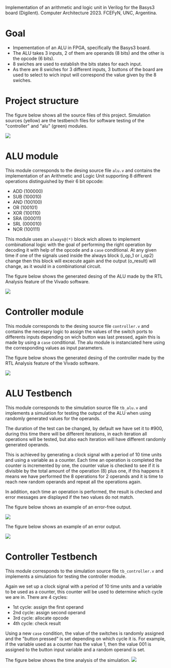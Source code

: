 Implementation of an arithmetic and logic unit in Verilog for the Basys3 board (Digilent). Computer Architecture 2023. FCEFyN, UNC, Argentina.

# Goal
- Impementation of an ALU in FPGA, specifically the Basys3 board.
- The ALU takes 3 inputs, 2 of them are operands (8 bits) and the other is the opcode (6 bits).
- 8 swiches are used to establish the bits states for each input.
- As there are 8 swiches for 3 different inputs, 3 buttons of the board are used to select to wich input will correspond the value given by the 8 swiches.

# Project structure

The figure below shows all the source files of this project. Simulation sources (yellow) are the testbench files for software testing of the "controller" and "alu" (green) modules.

![](https://github.com/francoriba/ALU_Basys3/blob/main/docs/esquema.png)

# ALU module
This module corresponds to the desing source file ``alu.v`` and contains the implementation of an Arithmetic and Logic Unit supporting 8 different operations distinguished by their 6 bit opcode:<br>
* ADD (100000)
* SUB (100010)
* AND (100100)
* OR  (100101)
* XOR (100110)
* SRA (000011)
* SRL (000010)
* NOR (100111)

This module uses an ``always@(*)`` block wich allows to implement combinational logic with the goal of performing the right operation by decoding it with help of the opcode and a ``case`` conditional. 
At any given time if one of the signals used inside the always block (i_op_1 or i_op2) change then this block will excecute again and the output (o_result) will change, as it would in a combinational circuit.

The figure below shows the generated desing of the ALU made by the RTL Analysis feature of the Vivado software. 

![](https://github.com/francoriba/ALU_Basys3/blob/main/docs/alu.png)

# Controller module
This module corresponds to the desing source file ``controller.v`` and contains the necesary logic to assign the values of the switch ports to differents inputs depending on wich button was last pressed, again this is made by using a ``case`` conditional. The alu module is instanciated here using the corresponding values as input parameters.

The figure below shows the generated desing of the controller made by the RTL Analysis feature of the Vivado software. 

![](https://github.com/francoriba/ALU_Basys3/blob/main/docs/controller.png)

# ALU Testbench
This module corresponds to the simulation source file ``tb_alu.v`` and implements a simulation for testing the output of the ALU when using randomly generated values for the operands.

The duration of the test can be changed, by default we have set it to #900, during this time there will be different iterations, in each iteration all operations will be tested, but also each iteration will have different randomly generated operands.

This is achieved by generating a clock signal with a period of 10 time units and using a variable as a counter. Each time an operation is completed the counter is incremented by one, the counter value is checked to see if it is divisible by the total amount of the operation (8) plus one, if this happens it means we have performed the 8 operations for 2 operands and it is time to reach new random operands and repeat all the operations again.

In addition, each time an operation is performed, the result is checked and error messages are displayed if the two values do not match.

The figure below shows an example of an error-free output.

![](https://github.com/francoriba/ALU_Basys3/blob/main/docs/tb_alu_errorfree.png)

The figure below shows an example of an error output.

![](https://github.com/francoriba/ALU_Basys3/blob/main/docs/tb_alu_error.png)

# Controller Testbench
This module corresponds to the simulation source file ``tb_controller.v`` and implements a simulation for testing the controller module.

Again we set up a clock signal with a period of 10 time units and a variable to be used as a counter, this counter will be used to determine which cycle we are in.
There are 4 cycles:
* 1st cycle: assign the first operand
* 2nd cycle: assign second operand
* 3rd cycle: allocate opcode
* 4th cycle: check result

Using a new ``case`` condition, the value of the switches is randomly assigned and the "button pressed" is set depending on which cycle it is. For example, if the variable used as a counter has the value 1, then the value 001 is assigned to the button input variable and a random operand is set.

The figure below shows the time analysis of the simulation.
![](https://github.com/francoriba/ALU_Basys3/blob/main/docs/time_analysis.png)